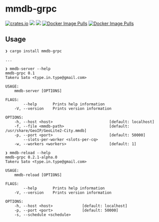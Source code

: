 # mmdb-grpc

[![crates.io](https://meritbadge.herokuapp.com/mmdb-grpc)](https://crates.io/crates/mmdb-grpc)
![](https://github.com/tkrs/mmdb-grpc/workflows/Build/badge.svg)
![](https://github.com/tkrs/mmdb-grpc/workflows/Release/badge.svg)
[![Docker Image Pulls](https://img.shields.io/docker/pulls/tkrs/mmdb-server "Docker Image Pulls")](https://img.shields.io/docker/pulls/tkrs/mmdb-server)
[![Docker Image Pulls](https://img.shields.io/docker/pulls/tkrs/mmdb-reload "Docker Image Pulls")](https://img.shields.io/docker/pulls/tkrs/mmdb-reload)

## Usage

```
❯ cargo install mmdb-grpc

...

```

```
❯ mmdb-server --help
mmdb-grpc 0.1
Takeru Sato <type.in.type@gmail.com>

USAGE:
    mmdb-server [OPTIONS]

FLAGS:
        --help       Prints help information
    -V, --version    Prints version information

OPTIONS:
    -h, --host <host>                         [default: localhost]
    -f, --file <mmdb-path>                    [default: /usr/share/GeoIP/GeoLite2-City.mmdb]
    -p, --port <port>                         [default: 50000]
        --slots-per-worker <slots-per-cq>    
    -w, --workers <workers>                   [default: 1]

```

```
❯ mmdb-reload --help
mmdb-grpc 0.2.1-alpha.0
Takeru Sato <type.in.type@gmail.com>

USAGE:
    mmdb-reload [OPTIONS]

FLAGS:
        --help       Prints help information
    -V, --version    Prints version information

OPTIONS:
    -h, --host <host>             [default: localhost]
    -p, --port <port>             [default: 50000]
    -s, --schedule <schedule>    
```
